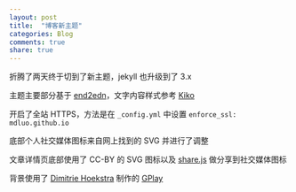 ```yaml
---
layout: post
title:  "博客新主题"
categories: Blog
comments: true
share: true
---
```


折腾了两天终于切到了新主题，jekyll 也升级到了 3.x

主题主要部分基于 [end2edn](https://github.com/nandomoreirame/end2end)，文字内容样式参考 [Kiko](https://github.com/gfjaru/Kiko)

开启了全站 HTTPS，方法是在 `_config.yml` 中设置 `enforce_ssl: mdluo.github.io`

底部个人社交媒体图标来自网上找到的 SVG 并进行了调整

文章详情页底部使用了 CC-BY 的 SVG 图标以及 [share.js](http://overtrue.me/share.js/) 做分享到社交媒体图标

背景使用了 [Dimitrie Hoekstra](http://dhesign.com/) 制作的 [GPlay](http://subtlepatterns.com/gplay/)

